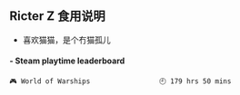 ## Ricter Z 食用说明
- 喜欢猫猫，是个冇猫孤儿

<!-- steam-box start -->
#### - Steam playtime leaderboard
```text
🎮 World of Warships                 🕘 179 hrs 50 mins
```
<!-- Powered by https://github.com/YouEclipse/steam-box . -->
<!-- steam-box end -->
